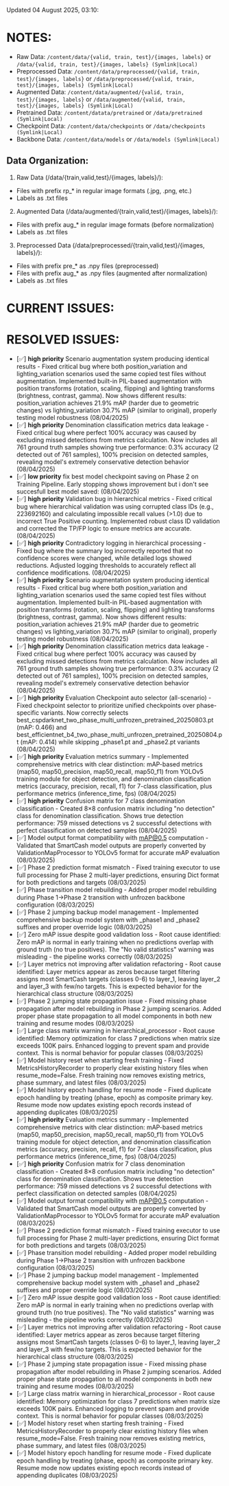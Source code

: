 Updated 04 August 2025, 03:10:
# NOTES:
- Raw Data: `/content/data/{valid, train, test}/{images, labels}` or `/data/{valid, train, test}/{images, labels} (Symlink|Local)`
- Preprocessed Data: `/content/data/preprocessed/{valid, train, test}/{images, labels}` or `/data/preprocessed/{valid, train, test}/{images, labels} (Symlink|Local)`
- Augmented Data: `/content/data/augmented/{valid, train, test}/{images, labels}` or `/data/augmented/{valid, train, test}/{images, labels} (Symlink|Local)`
- Pretrained Data: `/content/datata/pretrained` or `/data/pretrained (Symlink|Local)`
- Checkpoint Data: `/content/data/checkpoints` or `/data/checkpoints (Symlink|Local)`
- Backbone Data: `/content/data/models` or `/data/models (Symlink|Local)`

## Data Organization:
1. Raw Data (/data/{train,valid,test}/{images, labels}/):
  - Files with prefix rp_* in regular image formats (.jpg, .png, etc.)
  - Labels as .txt files
2. Augmented Data (/data/augmented/{train,valid,test}/{images, labels}/):
  - Files with prefix aug_* in regular image formats (before normalization)
  - Labels as .txt files
3. Preprocessed Data (/data/preprocessed/{train,valid,test}/{images, labels}/):
  - Files with prefix pre_* as .npy files (preprocessed)
  - Files with prefix aug_* as .npy files (augmented after normalization)
  - Labels as .txt files

# CURRENT ISSUES:

# RESOLVED ISSUES:
- [✅] **high priority** Scenario augmentation system producing identical results - Fixed critical bug where both position_variation and lighting_variation scenarios used the same copied test files without augmentation. Implemented built-in PIL-based augmentation with position transforms (rotation, scaling, flipping) and lighting transforms (brightness, contrast, gamma). Now shows different results: position_variation achieves 21.9% mAP (harder due to geometric changes) vs lighting_variation 30.7% mAP (similar to original), properly testing model robustness (08/04/2025)
- [✅] **high priority** Denomination classification metrics data leakage - Fixed critical bug where perfect 100% accuracy was caused by excluding missed detections from metrics calculation. Now includes all 761 ground truth samples showing true performance: 0.3% accuracy (2 detected out of 761 samples), 100% precision on detected samples, revealing model's extremely conservative detection behavior (08/04/2025)
- [✅] **low priority** fix best model checkpoint saving on Phase 2 on Training Pipeline. Early stopping shows improvement but i don't see succesfull best model saved: (08/04/2025)
- [✅] **high priority** Validation bug in hierarchical metrics - Fixed critical bug where hierarchical validation was using corrupted class IDs (e.g., 223692160) and calculating impossible recall values (>1.0) due to incorrect True Positive counting. Implemented robust class ID validation and corrected the TP/FP logic to ensure metrics are accurate. (08/04/2025)
- [✅] **high priority** Contradictory logging in hierarchical processing - Fixed bug where the summary log incorrectly reported that no confidence scores were changed, while detailed logs showed reductions. Adjusted logging thresholds to accurately reflect all confidence modifications. (08/04/2025)
- [✅] **high priority** Scenario augmentation system producing identical results - Fixed critical bug where both position_variation and lighting_variation scenarios used the same copied test files without augmentation. Implemented built-in PIL-based augmentation with position transforms (rotation, scaling, flipping) and lighting transforms (brightness, contrast, gamma). Now shows different results: position_variation achieves 21.9% mAP (harder due to geometric changes) vs lighting_variation 30.7% mAP (similar to original), properly testing model robustness (08/04/2025)
- [✅] **high priority** Denomination classification metrics data leakage - Fixed critical bug where perfect 100% accuracy was caused by excluding missed detections from metrics calculation. Now includes all 761 ground truth samples showing true performance: 0.3% accuracy (2 detected out of 761 samples), 100% precision on detected samples, revealing model's extremely conservative detection behavior (08/04/2025)
- [✅] **high priority** Evaluation Checkpoint auto selector (all-scenario) - Fixed checkpoint selector to prioritize unified checkpoints over phase-specific variants. Now correctly selects best_cspdarknet_two_phase_multi_unfrozen_pretrained_20250803.pt (mAP: 0.466) and best_efficientnet_b4_two_phase_multi_unfrozen_pretrained_20250804.pt (mAP: 0.414) while skipping _phase1.pt and _phase2.pt variants (08/04/2025)
- [✅] **high priority** Evaluation metrics summary - Implemented comprehensive metrics with clear distinction: mAP-based metrics (map50, map50_precision, map50_recall, map50_f1) from YOLOv5 training module for object detection, and denomination classification metrics (accuracy, precision, recall, f1) for 7-class classification, plus performance metrics (inference_time, fps) (08/04/2025)
- [✅] **high priority** Confusion matrix for 7 class denomination classification - Created 8×8 confusion matrix including "no detection" class for denomination classification. Shows true detection performance: 759 missed detections vs 2 successful detections with perfect classification on detected samples (08/04/2025)
- [✅] Model output format compatibility with mAP@0.5 computation - Validated that SmartCash model outputs are properly converted by ValidationMapProcessor to YOLOv5 format for accurate mAP evaluation (08/03/2025)
- [✅] Phase 2 prediction format mismatch - Fixed training executor to use full processing for Phase 2 multi-layer predictions, ensuring Dict format for both predictions and targets (08/03/2025)
- [✅] Phase transition model rebuilding - Added proper model rebuilding during Phase 1→Phase 2 transition with unfrozen backbone configuration (08/03/2025)
- [✅] Phase 2 jumping backup model management - Implemented comprehensive backup model system with _phase1 and _phase2 suffixes and proper override logic (08/03/2025)
- [✅] Zero mAP issue despite good validation loss - Root cause identified: Zero mAP is normal in early training when no predictions overlap with ground truth (no true positives). The "No valid statistics" warning was misleading - the pipeline works correctly (08/03/2025)
- [✅] Layer metrics not improving after validation refactoring - Root cause identified: Layer metrics appear as zeros because target filtering assigns most SmartCash targets (classes 0-6) to layer_1, leaving layer_2 and layer_3 with few/no targets. This is expected behavior for the hierarchical class structure (08/03/2025)
- [✅] Phase 2 jumping state propagation issue - Fixed missing phase propagation after model rebuilding in Phase 2 jumping scenarios. Added proper phase state propagation to all model components in both new training and resume modes (08/03/2025)
- [✅] Large class matrix warning in hierarchical_processor - Root cause identified: Memory optimization for class 7 predictions when matrix size exceeds 100K pairs. Enhanced logging to prevent spam and provide context. This is normal behavior for popular classes (08/03/2025)
- [✅] Model history reset when starting fresh training - Fixed MetricsHistoryRecorder to properly clear existing history files when resume_mode=False. Fresh training now removes existing metrics, phase summary, and latest files (08/03/2025)
- [✅] Model history epoch handling for resume mode - Fixed duplicate epoch handling by treating (phase, epoch) as composite primary key. Resume mode now updates existing epoch records instead of appending duplicates (08/03/2025)
- [✅] **high priority** Evaluation metrics summary - Implemented comprehensive metrics with clear distinction: mAP-based metrics (map50, map50_precision, map50_recall, map50_f1) from YOLOv5 training module for object detection, and denomination classification metrics (accuracy, precision, recall, f1) for 7-class classification, plus performance metrics (inference_time, fps) (08/04/2025)
- [✅] **high priority** Confusion matrix for 7 class denomination classification - Created 8×8 confusion matrix including "no detection" class for denomination classification. Shows true detection performance: 759 missed detections vs 2 successful detections with perfect classification on detected samples (08/04/2025)
- [✅] Model output format compatibility with mAP@0.5 computation - Validated that SmartCash model outputs are properly converted by ValidationMapProcessor to YOLOv5 format for accurate mAP evaluation (08/03/2025)
- [✅] Phase 2 prediction format mismatch - Fixed training executor to use full processing for Phase 2 multi-layer predictions, ensuring Dict format for both predictions and targets (08/03/2025)
- [✅] Phase transition model rebuilding - Added proper model rebuilding during Phase 1→Phase 2 transition with unfrozen backbone configuration (08/03/2025)
- [✅] Phase 2 jumping backup model management - Implemented comprehensive backup model system with _phase1 and _phase2 suffixes and proper override logic (08/03/2025)
- [✅] Zero mAP issue despite good validation loss - Root cause identified: Zero mAP is normal in early training when no predictions overlap with ground truth (no true positives). The "No valid statistics" warning was misleading - the pipeline works correctly (08/03/2025)
- [✅] Layer metrics not improving after validation refactoring - Root cause identified: Layer metrics appear as zeros because target filtering assigns most SmartCash targets (classes 0-6) to layer_1, leaving layer_2 and layer_3 with few/no targets. This is expected behavior for the hierarchical class structure (08/03/2025)
- [✅] Phase 2 jumping state propagation issue - Fixed missing phase propagation after model rebuilding in Phase 2 jumping scenarios. Added proper phase state propagation to all model components in both new training and resume modes (08/03/2025)
- [✅] Large class matrix warning in hierarchical_processor - Root cause identified: Memory optimization for class 7 predictions when matrix size exceeds 100K pairs. Enhanced logging to prevent spam and provide context. This is normal behavior for popular classes (08/03/2025)
- [✅] Model history reset when starting fresh training - Fixed MetricsHistoryRecorder to properly clear existing history files when resume_mode=False. Fresh training now removes existing metrics, phase summary, and latest files (08/03/2025)
- [✅] Model history epoch handling for resume mode - Fixed duplicate epoch handling by treating (phase, epoch) as composite primary key. Resume mode now updates existing epoch records instead of appending duplicates (08/03/2025) 

